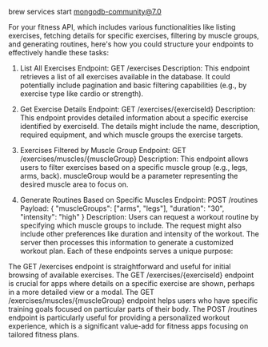brew services start mongodb-community@7.0

For your fitness API, which includes various functionalities like listing exercises, fetching details for specific exercises, filtering by muscle groups, and generating routines, here's how you could structure your endpoints to effectively handle these tasks:

1. List All Exercises
   Endpoint: GET /exercises
   Description: This endpoint retrieves a list of all exercises available in the database. It could potentially include pagination and basic filtering capabilities (e.g., by exercise type like cardio or strength).
2. Get Exercise Details
   Endpoint: GET /exercises/{exerciseId}
   Description: This endpoint provides detailed information about a specific exercise identified by exerciseId. The details might include the name, description, required equipment, and which muscle groups the exercise targets.

3. Exercises Filtered by Muscle Group
   Endpoint: GET /exercises/muscles/{muscleGroup}
   Description: This endpoint allows users to filter exercises based on a specific muscle group (e.g., legs, arms, back). muscleGroup would be a parameter representing the desired muscle area to focus on.
4. Generate Routines Based on Specific Muscles
   Endpoint: POST /routines
   Payload: { "muscleGroups": ["arms", "legs"], "duration": "30", "intensity": "high" }
   Description: Users can request a workout routine by specifying which muscle groups to include. The request might also include other preferences like duration and intensity of the workout. The server then processes this information to generate a customized workout plan.
   Each of these endpoints serves a unique purpose:

The GET /exercises endpoint is straightforward and useful for initial browsing of available exercises.
The GET /exercises/{exerciseId} endpoint is crucial for apps where details on a specific exercise are shown, perhaps in a more detailed view or a modal.
The GET /exercises/muscles/{muscleGroup} endpoint helps users who have specific training goals focused on particular parts of their body.
The POST /routines endpoint is particularly useful for providing a personalized workout experience, which is a significant value-add for fitness apps focusing on tailored fitness plans.
